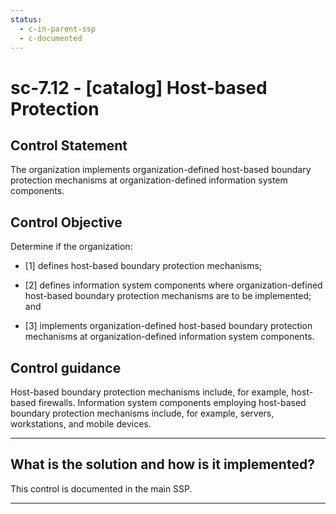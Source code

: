 ```yaml
---
status:
  - c-in-parent-ssp
  - c-documented
---
```


# sc-7.12 - \[catalog\] Host-based Protection

## Control Statement

The organization implements organization-defined host-based boundary protection mechanisms at organization-defined information system components.

## Control Objective

Determine if the organization:

- \[1\] defines host-based boundary protection mechanisms;

- \[2\] defines information system components where organization-defined host-based boundary protection mechanisms are to be implemented; and

- \[3\] implements organization-defined host-based boundary protection mechanisms at organization-defined information system components.

## Control guidance

Host-based boundary protection mechanisms include, for example, host-based firewalls. Information system components employing host-based boundary protection mechanisms include, for example, servers, workstations, and mobile devices.

______________________________________________________________________

## What is the solution and how is it implemented?

This control is documented in the main SSP.

______________________________________________________________________
